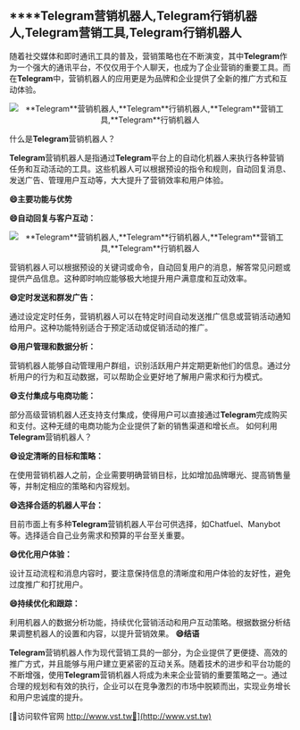 ## ****Telegram**营销机器人,**Telegram**行销机器人,**Telegram**营销工具,**Telegram**行销机器人**

随着社交媒体和即时通讯工具的普及，营销策略也在不断演变，其中**Telegram**作为一个强大的通讯平台，不仅仅用于个人聊天，也成为了企业营销的重要工具。而在**Telegram**中，营销机器人的应用更是为品牌和企业提供了全新的推广方式和互动体验。

 <center><img src="https://vst.tw/MP4/tuiguang/png/7.png" alt="**Telegram**营销机器人,**Telegram**行销机器人,**Telegram**营销工具,**Telegram**行销机器人"></center>

什么是**Telegram**营销机器人？

**Telegram**营销机器人是指通过**Telegram**平台上的自动化机器人来执行各种营销任务和互动活动的工具。这些机器人可以根据预设的指令和规则，自动回复消息、发送广告、管理用户互动等，大大提升了营销效率和用户体验。

**😄主要功能与优势**

**😄自动回复与客户互动：**

 <center><img src="https://vst.tw/MP4/tuiguang/png/7.png" alt="**Telegram**营销机器人,**Telegram**行销机器人,**Telegram**营销工具,**Telegram**行销机器人"></center>

营销机器人可以根据预设的关键词或命令，自动回复用户的消息，解答常见问题或提供产品信息。这种即时响应能够极大地提升用户满意度和互动效率。

**😄定时发送和群发广告：**

通过设定定时任务，营销机器人可以在特定时间自动发送推广信息或营销活动通知给用户。这种功能特别适合于预定活动或促销活动的推广。

**😄用户管理和数据分析：**

营销机器人能够自动管理用户群组，识别活跃用户并定期更新他们的信息。通过分析用户的行为和互动数据，可以帮助企业更好地了解用户需求和行为模式。

**😄支付集成与电商功能：**

部分高级营销机器人还支持支付集成，使得用户可以直接通过**Telegram**完成购买和支付。这种无缝的电商功能为企业提供了新的销售渠道和增长点。
如何利用**Telegram**营销机器人？

**😄设定清晰的目标和策略：**

在使用营销机器人之前，企业需要明确营销目标，比如增加品牌曝光、提高销售量等，并制定相应的策略和内容规划。

**😄选择合适的机器人平台：**

目前市面上有多种**Telegram**营销机器人平台可供选择，如Chatfuel、Manybot等。选择适合自己业务需求和预算的平台至关重要。

**😄优化用户体验：**

设计互动流程和消息内容时，要注意保持信息的清晰度和用户体验的友好性，避免过度推广和打扰用户。

**😄持续优化和跟踪：**

利用机器人的数据分析功能，持续优化营销活动和用户互动策略。根据数据分析结果调整机器人的设置和内容，以提升营销效果。
**😄结语**

**Telegram**营销机器人作为现代营销工具的一部分，为企业提供了更便捷、高效的推广方式，并且能够与用户建立更紧密的互动关系。随着技术的进步和平台功能的不断增强，使用**Telegram**营销机器人将成为未来企业营销的重要策略之一。通过合理的规划和有效的执行，企业可以在竞争激烈的市场中脱颖而出，实现业务增长和用户忠诚度的提升。


[👻访问软件官网 http://www.vst.tw👻](http://www.vst.tw)
